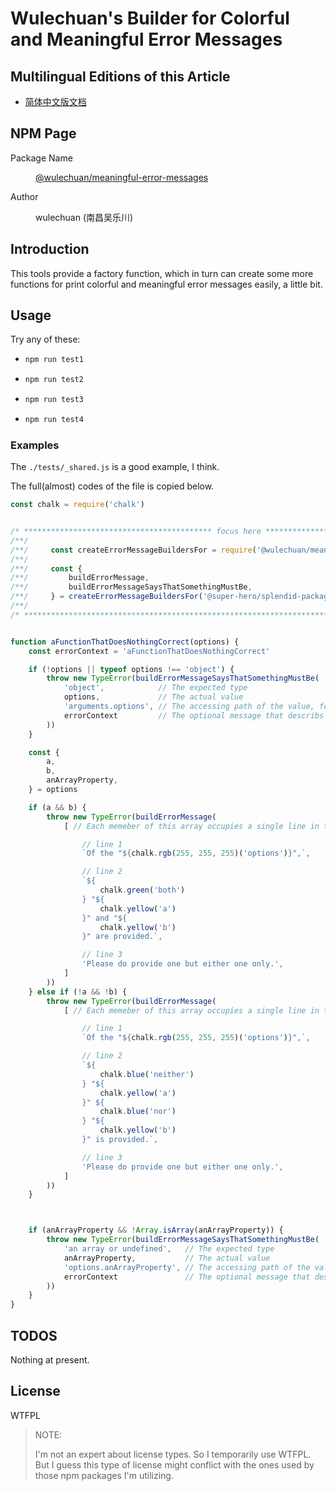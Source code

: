 # Wulechuan's Builder for Colorful and Meaningful Error Messages

## Multilingual Editions of this Article

- [简体中文版文档](./ReadMe.zh-hans-CN.md)




## NPM Page

<dl>
<dt>Package Name</dt>
<dd>

[@wulechuan/meaningful-error-messages](https://www.npmjs.com/package/@wulechuan/meaningful-error-messages)

</dd>
<dt>Author</dt>
<dd><p>wulechuan (南昌吴乐川)</p></dd>
</dl>




## Introduction

This tools provide a factory function, which in turn can create some more functions for print colorful and meaningful error messages easily, a little bit.



## Usage

Try any of these:

-   ```bash
    npm run test1
    ```

-   ```bash
    npm run test2
    ```

-   ```bash
    npm run test3
    ```

-   ```bash
    npm run test4
    ```


### Examples

The `./tests/_shared.js` is a good example, I think.

The full(almost) codes of the file is copied below.

```js
const chalk = require('chalk')


/* ****************************************** focus here ****************************************** */
/**/                                                                                              /**/
/**/     const createErrorMessageBuildersFor = require('@wulechuan/meaningful-error-messages')    /**/
/**/                                                                                              /**/
/**/     const {                                                                                  /**/
/**/         buildErrorMessage,                                                                   /**/
/**/         buildErrorMessageSaysThatSomethingMustBe,                                            /**/
/**/     } = createErrorMessageBuildersFor('@super-hero/splendid-package-that-fails')             /**/
/**/                                                                                              /**/
/* ************************************************************************************************ */


function aFunctionThatDoesNothingCorrect(options) {
    const errorContext = 'aFunctionThatDoesNothingCorrect'

    if (!options || typeof options !== 'object') {
        throw new TypeError(buildErrorMessageSaysThatSomethingMustBe(
            'object',            // The expected type
            options,             // The actual value
            'arguments.options', // The accessing path of the value, for printing meaningful details
            errorContext         // The optional message that describs the current context
        ))
    }

    const {
        a,
        b,
        anArrayProperty,
    } = options

    if (a && b) {
        throw new TypeError(buildErrorMessage(
            [ // Each memeber of this array occupies a single line in the console

                // line 1
                `Of the "${chalk.rgb(255, 255, 255)('options')}",`,

                // line 2
                `${
                    chalk.green('both')
                } "${
                    chalk.yellow('a')
                }" and "${
                    chalk.yellow('b')
                }" are provided.`,

                // line 3
                'Please do provide one but either one only.',
            ]
        ))
    } else if (!a && !b) {
        throw new TypeError(buildErrorMessage(
            [ // Each memeber of this array occupies a single line in the console

                // line 1
                `Of the "${chalk.rgb(255, 255, 255)('options')}",`,

                // line 2
                `${
                    chalk.blue('neither')
                } "${
                    chalk.yellow('a')
                }" ${
                    chalk.blue('nor')
                } "${
                    chalk.yellow('b')
                }" is provided.`,

                // line 3
                'Please do provide one but either one only.',
            ]
        ))
    }



    if (anArrayProperty && !Array.isArray(anArrayProperty)) {
        throw new TypeError(buildErrorMessageSaysThatSomethingMustBe(
            'an array or undefined',   // The expected type
            anArrayProperty,           // The actual value
            'options.anArrayProperty', // The accessing path of the value, for printing meaningful details
            errorContext               // The optional message that describs the current context
        ))
    }
}
```



## TODOS

Nothing at present.



## License

WTFPL

> NOTE:
>
> I'm not an expert about license types. So I temporarily use WTFPL. But I guess this type of license might conflict with the ones used by those npm packages I'm utilizing.
